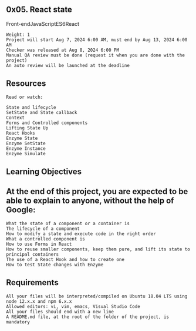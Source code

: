 ##  0x05. React state
Front-endJavaScriptES6React

    Weight: 1
    Project will start Aug 7, 2024 6:00 AM, must end by Aug 13, 2024 6:00 AM
    Checker was released at Aug 8, 2024 6:00 PM
    Manual QA review must be done (request it when you are done with the project)
    An auto review will be launched at the deadline

## Resources

    Read or watch:

    State and lifecycle
    SetState and State callback
    Context
    Forms and Controlled components
    Lifting State Up
    React Hooks
    Enzyme State
    Enzyme SetState
    Enzyme Instance
    Enzyme Simulate

## Learning Objectives

## At the end of this project, you are expected to be able to explain to anyone, without the help of Google:

    What the state of a component or a container is
    The lifecycle of a component
    How to modify a state and execute code in the right order
    What a controlled component is
    How to use Forms in React
    How to reuse smaller components, keep them pure, and lift its state to principal containers
    The use of a React Hook and how to create one
    How to test State changes with Enzyme

## Requirements

    All your files will be interpreted/compiled on Ubuntu 18.04 LTS using node 12.x.x and npm 6.x.x
    Allowed editors: vi, vim, emacs, Visual Studio Code
    All your files should end with a new line
    A README.md file, at the root of the folder of the project, is mandatory


